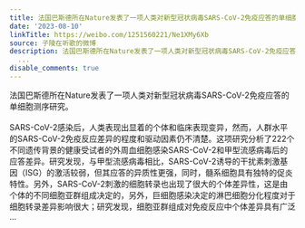```yaml
---
title: 法国巴斯德所在Nature发表了一项人类对新型冠状病毒SARS-CoV-2免疫应答的单细胞测序研究。SARS-CoV-2感染后，人类表现出显着的个体和临床表现变异，然而，人群水...
date: '2023-08-10'
linkTitle: https://weibo.com/1251560221/Ne1XMy6Xb
source: 子陵在听歌的微博
description: 法国巴斯德所在Nature发表了一项人类对新型冠状病毒SARS-CoV-2免疫应答的单细胞测序研究。<br><br>SARS-CoV-2感染后，人类表现出显着的个体和临床表现变异，然而，人群水平的SARS-CoV-2免疫反应差异的程度和驱动因素仍不清楚。这项研究分析了222个不同遗传背景的健康受试者的外周血细胞感染SARS-CoV-2和甲型流感病毒后的应答差异。研究发现，与甲型流感病毒相比，SARS-CoV-2诱导的干扰素刺激基因（ISG）的激活较弱，但其应答的异质性更强，同时，髓系细胞具有独特的促炎特性。另外，SARS-CoV-2刺激的细胞转录也出现了很大的个体差异性，这是由个体的不同细胞亚群组成决定的，另外，巨细胞感染决定的淋巴细胞分化程度对于细胞转录差异影响很大；研究发现，细胞亚群组成对免疫反应中个体差异具有广泛
  ...
disable_comments: true
---
```

法国巴斯德所在Nature发表了一项人类对新型冠状病毒SARS-CoV-2免疫应答的单细胞测序研究。<br><br>SARS-CoV-2感染后，人类表现出显着的个体和临床表现变异，然而，人群水平的SARS-CoV-2免疫反应差异的程度和驱动因素仍不清楚。这项研究分析了222个不同遗传背景的健康受试者的外周血细胞感染SARS-CoV-2和甲型流感病毒后的应答差异。研究发现，与甲型流感病毒相比，SARS-CoV-2诱导的干扰素刺激基因（ISG）的激活较弱，但其应答的异质性更强，同时，髓系细胞具有独特的促炎特性。另外，SARS-CoV-2刺激的细胞转录也出现了很大的个体差异性，这是由个体的不同细胞亚群组成决定的，另外，巨细胞感染决定的淋巴细胞分化程度对于细胞转录差异影响很大；研究发现，细胞亚群组成对免疫反应中个体差异具有广泛 ...